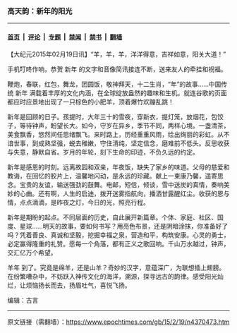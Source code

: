### 高天韵：新年的阳光

---

#### [首页](../../../..?n4370473) &nbsp;|&nbsp; [评论](../../../../../epoch-comment?n4370473) &nbsp;|&nbsp; [专题](../../../../../epoch-special?n4370473) &nbsp;|&nbsp; [禁闻](../../../../../epoch-news?n4370473) &nbsp;|&nbsp; [禁书](../../../../../books?n4370473) &nbsp;|&nbsp; [翻墙](https://github.com/gfw-breaker/nogfw/blob/master/README.md?n4370473)


<div class="post_content" id="artbody" itemprop="articleBody">
 <!-- article content begin -->
 <p>
  【大纪元2015年02月19日讯】“羊，羊，羊，洋洋得意，吉祥如意，阳关大道！”
 </p>
 <p>
  手机叮咚作响，恭贺
  <ok href="https://www.epochtimes.com/gb/tag/%E6%96%B0%E5%B9%B4.html">
   新年
  </ok>
  的文字和音像简讯接连不断，送来友人的牵挂和祝福。
 </p>
 <p>
  鞭炮，春联，红包，舞龙，团圆饭，敬神拜天，十二生肖，“年”的故事……中国传统
  <ok href="https://www.epochtimes.com/gb/tag/%E6%96%B0%E5%B9%B4.html">
   新年
  </ok>
  满载着丰厚的文化内涵，在全球绽放盎然的趣味和生机。就连谷歌的页面都应时应景地出现了一只棕色的小肥羊，顶着爆竹欢蹦乱跳！
 </p>
 <p>
  新年是回顾的日子。孩提时，大年三十的雪夜，穿新衣，提灯笼，放烟花，包饺子，等待钟声，盼望长大。如今，守岁在异乡，季节不同，两样心境。一盏清茶，美食飘香，悠然间任思绪飘飞。来时路上，历经重重风雨，绘出绚丽的彩虹。从不谙世事，到成熟坚强，蜕去稚嫩，守住清纯，坚定信念，磨难前不低头。反思收获与失意，静默自省。岁月的年轮，刻下生命的印迹，不负久远的约定。
 </p>
 <p>
  新年是感恩的时刻。远离故园和双亲，年夜饭，缺失了家乡的味道。父母的慈爱和教诲，在回忆的胶片上，温馨地闪动，是永远的珍藏。献上一束康乃馨，遥寄思念。宝贵的友谊，输送强劲的鼓舞。电邮，短信，倾谈，雪中送炭的真情，奏响美妙的心曲。还有啊，人生的启迪，拨开迷雾指航向，播洒甘露醒红尘。收获的恩与情，点点滴滴，是昨夜之灯，今日的光，照亮行程。
 </p>
 <p>
  新年是期盼的起点。不同层面的历史，自此展开新篇章。个体、家庭、社区、国度、星球……明天的故事，要如何书写？用亮色布景，还是阴暗涂抹，你准备好了吗？凭着善良、真诚和坚毅，挖掘幸福之泉，营造和平，构筑安康。心灵的勇士，必定赢得隆重的礼赞。愿每一个角落，都有正义之歌回响。千山万水越过，钟声，交汇亿万个希望。
 </p>
 <p>
  <ok href="https://www.epochtimes.com/gb/tag/%E7%BE%8A%E5%B9%B4.html">
   羊年
  </ok>
  到了。究竟是绵羊，还是山羊？奇妙的汉字，意蕴深广，为联想插上翅膀。在纷繁嘈杂中，不妨跃入神传文化的海洋，溯源，探寻远古的韵律。感受阳光灿烂，让烦恼扬长而去，扬眉吐气，喜悦飞扬。
 </p>
 <p>
  编辑：古言
 </p>
 <!-- article content end -->
 <div id="below_article_ad">
 </div>
</div>


---

原文链接（需翻墙）：https://www.epochtimes.com/gb/15/2/19/n4370473.htm